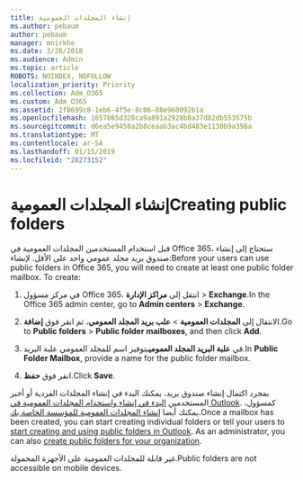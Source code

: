 ```yaml
---
title: إنشاء المجلدات العمومية
ms.author: pebaum
author: pebaum
manager: mnirkhe
ms.date: 3/26/2018
ms.audience: Admin
ms.topic: article
ROBOTS: NOINDEX, NOFOLLOW
localization_priority: Priority
ms.collection: Adm_O365
ms.custom: Adm_O365
ms.assetid: 2f8699c8-1eb6-4f5e-8c06-08e960092b1a
ms.openlocfilehash: 1657865d328ca9a891a2928b8a37d82db553575b
ms.sourcegitcommit: d6ea5e9458a2b8ceaab3ac4bd483e1130b9a398a
ms.translationtype: MT
ms.contentlocale: ar-SA
ms.lasthandoff: 01/15/2019
ms.locfileid: "28273152"
---
```

# <a name="creating-public-folders"></a><span data-ttu-id="b2207-102">إنشاء المجلدات العمومية</span><span class="sxs-lookup"><span data-stu-id="b2207-102">Creating public folders</span></span>

<span data-ttu-id="b2207-p101">قبل استخدام المستخدمين المجلدات العمومية في Office 365، ستحتاج إلى إنشاء صندوق بريد مجلد عمومي واحد على الأقل. لإنشاء:</span><span class="sxs-lookup"><span data-stu-id="b2207-p101">Before your users can use public folders in Office 365, you will need to create at least one public folder mailbox. To create:</span></span>
  
1. <span data-ttu-id="b2207-105">في مركز مسؤول Office 365، انتقل إلى **مراكز الإدارة** \> **Exchange**.</span><span class="sxs-lookup"><span data-stu-id="b2207-105">In the Office 365 admin center, go to **Admin centers** \> **Exchange**.</span></span>
    
2. <span data-ttu-id="b2207-106">الانتقال إلى **المجلدات العمومية** \> **علب بريد المجلد العمومي**، ثم انقر فوق **إضافة**.</span><span class="sxs-lookup"><span data-stu-id="b2207-106">Go to **Public folders** \> **Public folder mailboxes**, and then click **Add**.</span></span>
    
3. <span data-ttu-id="b2207-107">في **علبة البريد المجلد العمومي**بتوفير اسم للمجلد العمومي علبة البريد.</span><span class="sxs-lookup"><span data-stu-id="b2207-107">In **Public Folder Mailbox**, provide a name for the public folder mailbox.</span></span>
    
4. <span data-ttu-id="b2207-108">انقر فوق **حفظ**.</span><span class="sxs-lookup"><span data-stu-id="b2207-108">Click **Save**.</span></span>
    
<span data-ttu-id="b2207-p102">بمجرد اكتمال إنشاء صندوق بريد، يمكنك البدء في إنشاء المجلدات الفردية أو أخبر المستخدمين [البدء في إنشاء واستخدام المجلدات العمومية في Outlook](https://support.office.com/en-us/article/Create-and-share-a-public-folder-in-Outlook-a2835011-d524-4a5c-a207-05c159bb2a97). كمسؤول، يمكنك أيضا [إنشاء المجلدات العمومية للمؤسسة الخاصة بك](https://technet.microsoft.com/en-us/library/bb691104%28v=exchg.150%29.aspx).</span><span class="sxs-lookup"><span data-stu-id="b2207-p102">Once a mailbox has been created, you can start creating individual folders or tell your users to [start creating and using public folders in Outlook](https://support.office.com/en-us/article/Create-and-share-a-public-folder-in-Outlook-a2835011-d524-4a5c-a207-05c159bb2a97). As an administrator, you can also [create public folders for your organization](https://technet.microsoft.com/en-us/library/bb691104%28v=exchg.150%29.aspx).</span></span>
  
<span data-ttu-id="b2207-111">غير قابلة للمجلدات العمومية على الأجهزة المحمولة.</span><span class="sxs-lookup"><span data-stu-id="b2207-111">Public folders are not accessible on mobile devices.</span></span>
  

